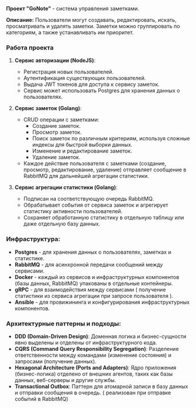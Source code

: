 **Проект "GoNote"** - система управления заметками.

**Описание:**
Пользователи могут создавать, редактировать, искать, просматривать и удалять заметки.
Заметки можно группировать по категориям, а также устанавливать им приоритет.

### Работа проекта

1. **Сервис авторизации (NodeJS)**:
    - Регистрация новых пользователей.
    - Аутентификация существующих пользователей.
    - Выдача JWT токенов для доступа к сервису заметок.
    - Сервис может использовать Postgres для хранения данных о пользователях.

2. **Сервис заметок (Golang)**:
    - CRUD операции с заметками:
        - Создание заметок.
        - Просмотр заметок.
        - Поиск заметок по различным критериям, используя сложные индексы для быстрой выборки данных.
        - Изменение и редактирование заметок.
        - Удаление заметок.
    - Каждое действие пользователя с заметками (создание, просмотр, редактирование, удаление) 
      отправляет сообщение в RabbitMQ для дальнейшей агрегации статистики.

3. **Сервис агрегации статистики (Golang)**:
    - Подписан на соответствующую очередь RabbitMQ.
    - Обрабатывает события от сервиса заметок и агрегирует статистику активности пользователей.
    - Сохраняет обработанную статистику в отдельную таблицу или даже отдельную базу данных.


### Инфраструктура:
- **Postgres** - для хранения данных о пользователях, заметках и статистике.
- **RabbitMQ** - для асинхронной передачи сообщений между сервисами.
- **Docker** - каждый из сервисов и инфраструктурных компонентов (базы данных, RabbitMQ) упакованы в отдельные контейнеры.
- **gRPC** - для взаимодействия между сервисами ( получение статистики из сервиса агрегации при запросе пользователя ).
- **Ansible** - для провижининга и конфигурирования инфраструктурных компонентов.

### Архитектурные паттерны и подходы:
- **DDD (Domain-Driven Design)**: Доменная логика и бизнес-сущности явно выделены и отделены от инфраструктурного кода.
- **CQRS (Command Query Responsibility Segregation)**: Разделение ответственности между командами (изменение состояния) и запросами (получение данных).
- **Hexagonal Architecture (Ports and Adapters)**: Ядро приложения (бизнес-логика) отделено от внешних агентов, таких как базы данных, веб-серверы и другие службы.
- **Transactional Outbox**: Паттерн для атомарной записи в базу данных и отправки сообщения в очередь. ( реализован при отправке событий в RabbitMQ)
